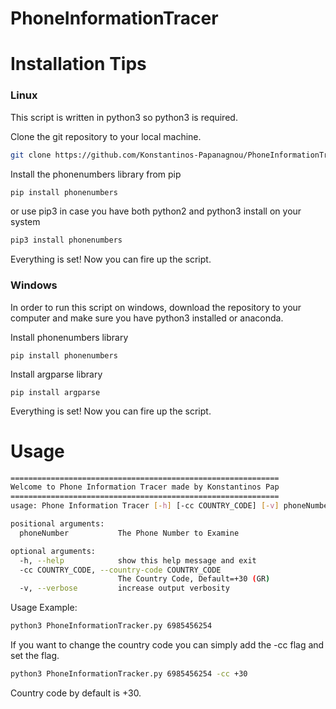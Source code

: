 # PhoneInformationTracer

# Installation Tips

### Linux
This script is written in python3 so python3 is required.

Clone the git repository to your local machine.

```bash
git clone https://github.com/Konstantinos-Papanagnou/PhoneInformationTracer.git
```
Install the phonenumbers library from pip
```bash
pip install phonenumbers
```
or use pip3 in case you have both python2 and python3 install on your system
```bash
pip3 install phonenumbers
```
Everything is set! Now you can fire up the script.
### Windows
In order to run this script on windows, download the repository to your computer and make sure you have python3 installed or anaconda.

Install phonenumbers library
```batch
pip install phonenumbers
```
Install argparse library
```batch
pip install argparse
```

Everything is set! Now you can fire up the script.

# Usage

```bash
============================================================
Welcome to Phone Information Tracer made by Konstantinos Pap
============================================================
usage: Phone Information Tracer [-h] [-cc COUNTRY_CODE] [-v] phoneNumber

positional arguments:
  phoneNumber           The Phone Number to Examine

optional arguments:
  -h, --help            show this help message and exit
  -cc COUNTRY_CODE, --country-code COUNTRY_CODE
                        The Country Code, Default=+30 (GR)
  -v, --verbose         increase output verbosity
```

Usage Example:
```bash
python3 PhoneInformationTracker.py 6985456254
```

If you want to change the country code you can simply add the -cc flag and set the flag.
```bash
python3 PhoneInformationTracker.py 6985456254 -cc +30
```
Country code by default is +30.
